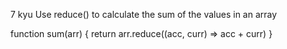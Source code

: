 7 kyu
Use reduce() to calculate the sum of the values in an array

function sum(arr) {
  return  arr.reduce((acc, curr) => acc + curr)
}
